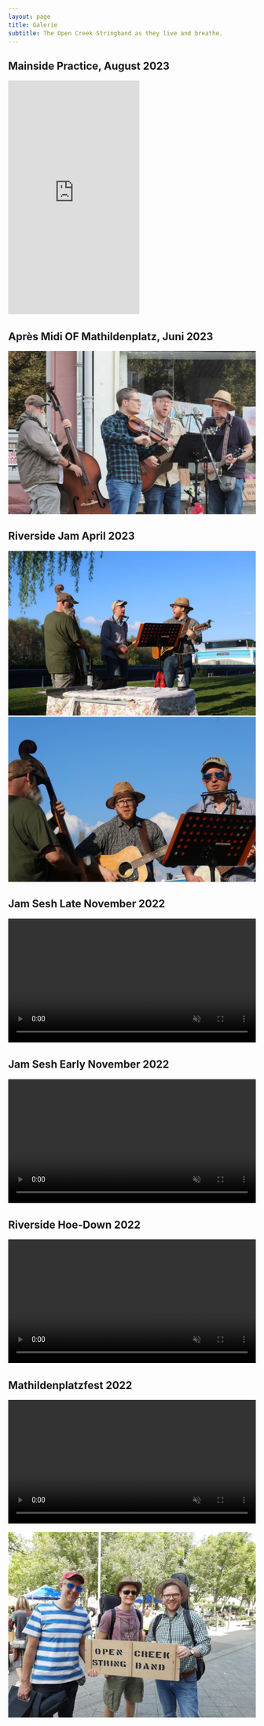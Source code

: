 ```yaml
---
layout: page
title: Galerie
subtitle: The Open Creek Stringband as they live and breathe.
---
```

## Mainside Practice, August 2023
<iframe src="https://www.facebook.com/plugins/video.php?height=476&href=https%3A%2F%2Fwww.facebook.com%2Fjorg.bembelboot%2Fvideos%2F1016999379302942%2F&show_text=false&width=267&t=0" width="267" height="476" style="border:none;overflow:hidden" scrolling="no" frameborder="0" allowfullscreen="true" allow="autoplay; clipboard-write; encrypted-media; picture-in-picture; web-share" allowFullScreen="true"></iframe>

## Après Midi OF Mathildenplatz, Juni 2023
![](assets/img/OCSB_concert.jpeg)

## Riverside Jam April 2023
![](/assets/img/maindetlev.jpg)
![](/assets/img/maindetlev2.jpg)

## Jam Sesh Late November 2022
<video src="/assets/img/choochoo.mp4" autoplay muted controls loop width="100%"></video>

## Jam Sesh Early November 2022
<video src="/assets/img/oceanwaves.mp4" autoplay muted controls loop width="100%"></video>

## Riverside Hoe-Down 2022
<video src="/assets/img/tannersFarm.mp4" autoplay muted controls loop width="100%"></video>

## Mathildenplatzfest 2022
<video src="/assets/img/boilthemcabbage.mp4" autoplay controls muted loop width="100%"></video>


![](/assets/img/opencreeksmiles.jpeg)
